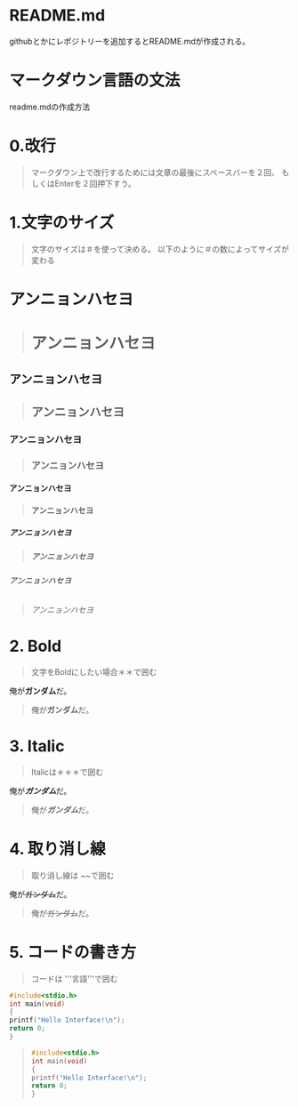 # README.md  
githubとかにレポジトリーを追加するとREADME.mdが作成される。

# マークダウン言語の文法  
readme.mdの作成方法  

# 0.改行  
> マークダウン上で改行するためには文章の最後にスペースバーを２回、
もしくはEnterを２回押下すう。  

# 1.文字のサイズ  
> 文字のサイズは＃を使って決める。
以下のように＃の数によってサイズが変わる  

# アンニョンハセヨ
> # アンニョンハセヨ
## アンニョンハセヨ
> ## アンニョンハセヨ
### アンニョンハセヨ
> ### アンニョンハセヨ
#### アンニョンハセヨ
> #### アンニョンハセヨ
##### アンニョンハセヨ
> ##### アンニョンハセヨ
###### アンニョンハセヨ
> ###### アンニョンハセヨ

# 2. Bold
> 文字をBoldにしたい場合＊＊で囲む  

俺が**ガンダム**だ。  

> 俺が**ガンダム**だ。  

# 3. Italic
> Italicは＊＊＊で囲む  

俺が***ガンダム***だ。  

> 俺が***ガンダム***だ。  

# 4. 取り消し線
> 取り消し線は ~~で囲む  

俺が~~ガンダム~~だ。  

> 俺が~~ガンダム~~だ。  

# 5. コードの書き方
> コードは '''言語'''で囲む  
```c
#include<stdio.h>
int main(void)
{
printf("Hello Interface!\n");
return 0;
}
```

> ```c  
>#include<stdio.h>  
>int main(void)  
>{  
>printf("Hello Interface!\n");  
>return 0;  
>}  
>```  